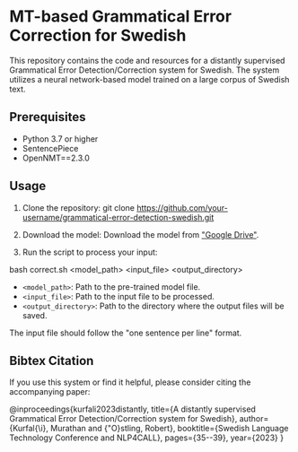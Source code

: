 # MT-based Grammatical Error Correction for Swedish

This repository contains the code and resources for a distantly supervised Grammatical Error Detection/Correction system for Swedish. The system utilizes a neural network-based model trained on a large corpus of Swedish text.

## Prerequisites

- Python 3.7 or higher
- SentencePiece
- OpenNMT==2.3.0

## Usage

1. Clone the repository:
git clone https://github.com/your-username/grammatical-error-detection-swedish.git

2. Download the model:
Download the model from ["Google Drive"](https://drive.google.com/drive/folders/1K2EzW57ieyISyIY1dVfiM2JQf0dTXfZU?usp=sharing).

3. Run the script to process your input:

bash correct.sh <model_path> <input_file> <output_directory>

- `<model_path>`: Path to the pre-trained model file.
- `<input_file>`: Path to the input file to be processed.
- `<output_directory>`: Path to the directory where the output files will be saved.

The input file should follow the "one sentence per line" format.


## Bibtex Citation
If you use this system or find it helpful, please consider citing the accompanying paper:

@inproceedings{kurfali2023distantly,
  title={A distantly supervised Grammatical Error Detection/Correction system for Swedish},
  author={Kurfal{\i}, Murathan and {\"O}stling, Robert},
  booktitle={Swedish Language Technology Conference and NLP4CALL},
  pages={35--39},
  year={2023}
}

